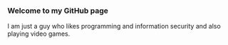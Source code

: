 ### Welcome to my GitHub page

I am just a guy who likes programming and information security and also playing video games.

